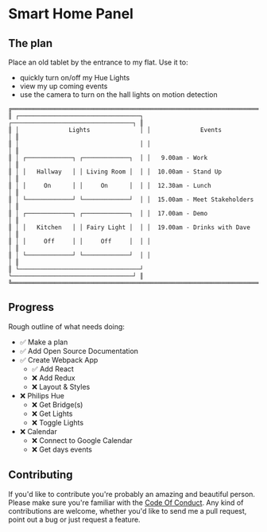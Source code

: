 Smart Home Panel
================

The plan
--------

Place an old tablet by the entrance to my flat. Use it to:
- quickly turn on/off my Hue Lights
- view my up coming events
- use the camera to turn on the hall lights on motion detection

```
╔═══════════════════════════════════════════════════════════════════════════╗
║ ┌──────────────────────────────────┐ ┌──────────────────────────────────┐ ║
║ │              Lights              │ │              Events              │ ║
║ │                                  │ │                                  │ ║
║ │ ┌─────────────┐ ┌─────────────┐  │ │   9.00am - Work                  │ ║
║ │ │   Hallway   │ │ Living Room │  │ │  10.00am - Stand Up              │ ║
║ │ │     On      │ │     On      │  │ │  12.30am - Lunch                 │ ║
║ │ └─────────────┘ └─────────────┘  │ │  15.00am - Meet Stakeholders     │ ║
║ │ ┌─────────────┐ ┌─────────────┐  │ │  17.00am - Demo                  │ ║
║ │ │   Kitchen   │ │ Fairy Light │  │ │  19.00am - Drinks with Dave      │ ║
║ │ │     Off     │ │     Off     │  │ │                                  │ ║
║ │ └─────────────┘ └─────────────┘  │ │                                  │ ║
║ └──────────────────────────────────┘ └──────────────────────────────────┘ ║
╚═══════════════════════════════════════════════════════════════════════════╝
```

Progress
--------

Rough outline of what needs doing:

- ✅ Make a plan
- ✅ Add Open Source Documentation
- ✅ Create Webpack App
  - ✅ Add React
  - ❌ Add Redux
  - ❌ Layout & Styles
- ❌ Philips Hue
  - ❌ Get Bridge(s)
  - ❌ Get Lights
  - ❌ Toggle Lights
- ❌ Calendar
  - ❌ Connect to Google Calendar
  - ❌ Get days events

Contributing
------------

If you'd like to contribute you're probably an amazing and beautiful person. Please make sure you're familiar with the
[Code Of Conduct]. Any kind of contributions are welcome, whether you'd like to send me a pull request, point out a bug
or just request a feature.

[Code Of Conduct]: CODE-OF-CONDUCT.md
